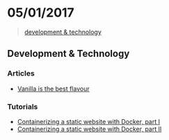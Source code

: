 # 05/01/2017

> [development & technology](#development--technology)


## Development & Technology

### Articles
- [Vanilla is the best flavour](https://medium.com/@aliafshar/vanilla-is-the-best-flavour-c1765729a06a#.q1w6ywu3y)

### Tutorials
- [Containerizing a static website with Docker, part I](http://php-and-symfony.matthiasnoback.nl/2017/01/containerizing-a-static-website-with-docker/)
- [Containerizing a static website with Docker, part II](http://php-and-symfony.matthiasnoback.nl/2017/01/containerizing-a-static-website-with-docker-part-ii/)